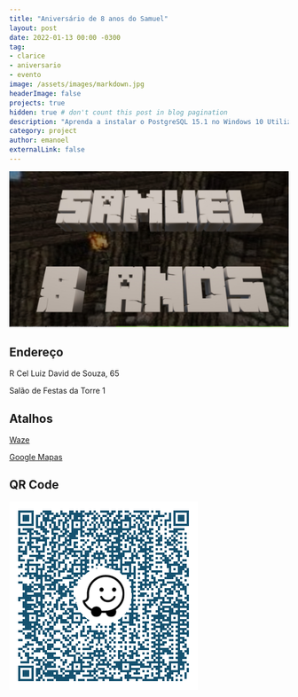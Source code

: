 ```yaml
---
title: "Aniversário de 8 anos do Samuel"
layout: post
date: 2022-01-13 00:00 -0300
tag: 
- clarice
- aniversario
- evento
image: /assets/images/markdown.jpg
headerImage: false
projects: true
hidden: true # don't count this post in blog pagination
description: "Aprenda a instalar o PostgreSQL 15.1 no Windows 10 Utilizando o Ansible"
category: project
author: emanoel
externalLink: false
---
```

![header](https://github.com/emanoelopes/emanoelopes.github.io/blob/master/assets/images/samuel8anos.png)

## Endereço

R Cel Luiz David de Souza, 65

Salão de Festas da Torre 1

## Atalhos

[Waze](https://www.waze.com/en/live-map/directions/br/ce/rua-coronel-luiz-david-de-souza?place=Ek5SLiBDZWwuIEx1aXogRGF2aWQgZGUgU291emEgLSBQcmVzLiBLZW5uZWR5LCBGb3J0YWxlemEgLSBDRSwgNjAzNTUtMzM3LCBCcmF6aWwiLiosChQKEglrj8tpiEnHBxEaVeOJA2Ri5BIUChIJQTaP4X9JxwcR0kjWiczWJ8Y)


[Google Mapas](https://goo.gl/maps/McqGCourFt5C8MqF6)

## QR Code

![qrcodewaze](https://raw.githubusercontent.com/emanoelopes/emanoelopes.github.io/master/assets/images/cel-luiz-david-souza-65.png)
